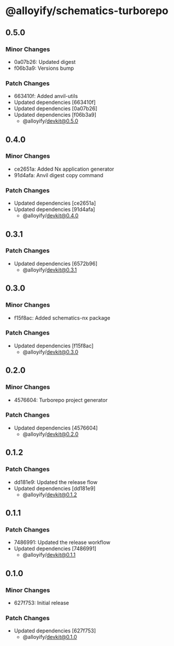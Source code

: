 # @alloyify/schematics-turborepo

## 0.5.0

### Minor Changes

- 0a07b26: Updated digest
- f06b3a9: Versions bump

### Patch Changes

- 663410f: Added anvil-utils
- Updated dependencies [663410f]
- Updated dependencies [0a07b26]
- Updated dependencies [f06b3a9]
  - @alloyify/devkit@0.5.0

## 0.4.0

### Minor Changes

- ce2651a: Added Nx application generator
- 91d4afa: Anvil digest copy command

### Patch Changes

- Updated dependencies [ce2651a]
- Updated dependencies [91d4afa]
  - @alloyify/devkit@0.4.0

## 0.3.1

### Patch Changes

- Updated dependencies [6572b96]
  - @alloyify/devkit@0.3.1

## 0.3.0

### Minor Changes

- f15f8ac: Added schematics-nx package

### Patch Changes

- Updated dependencies [f15f8ac]
  - @alloyify/devkit@0.3.0

## 0.2.0

### Minor Changes

- 4576604: Turborepo project generator

### Patch Changes

- Updated dependencies [4576604]
  - @alloyify/devkit@0.2.0

## 0.1.2

### Patch Changes

- dd181e9: Updated the release flow
- Updated dependencies [dd181e9]
  - @alloyify/devkit@0.1.2

## 0.1.1

### Patch Changes

- 7486991: Updated the release workflow
- Updated dependencies [7486991]
  - @alloyify/devkit@0.1.1

## 0.1.0

### Minor Changes

- 627f753: Initial release

### Patch Changes

- Updated dependencies [627f753]
  - @alloyify/devkit@0.1.0
